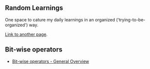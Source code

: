 ## Random Learnings

One space to cature my daily learnings in an organized ('trying-to-be-organized') way.

[Link to another page](./another-page.html).


## Bit-wise operators 

- [Bit-wise operators - General Overview](./_posts/2024-02-04-bitwise-general-overview.html)
